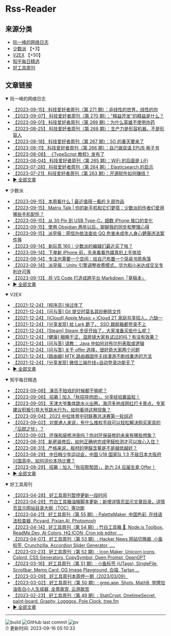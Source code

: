 # Rss-Reader

## 来源分类

* [阮一峰的网络日志](#阮一峰的网络日志)
* [少数派](#少数派) 【+3】
* [V2EX](#V2EX) 【+50】
* [知乎每日精选](#知乎每日精选)
* [好工具周刊](#好工具周刊)

## 文章链接

<details open>
    <summary id="阮一峰的网络日志">
     阮一峰的网络日志
    </summary>


* [【2023-09-15】 科技爱好者周刊（第 271 期）：非线性的世界，线性的你](http://www.ruanyifeng.com/blog/2023/09/weekly-issue-271.html)
* [【2023-09-07】 科技爱好者周刊（第 270 期）："精益开发"的精益是什么？](http://www.ruanyifeng.com/blog/2023/09/weekly-issue-270.html)
* [【2023-09-01】 科技爱好者周刊（第 269 期）：为什么英雄不使用炸药](http://www.ruanyifeng.com/blog/2023/09/weekly-issue-269.html)
* [【2023-08-25】 科技爱好者周刊（第 268 期）：生产力是形容机器，不是形容人](http://www.ruanyifeng.com/blog/2023/08/weekly-issue-268.html)
* [【2023-08-18】 科技爱好者周刊（第 267 期）：5G 的春天要来了](http://www.ruanyifeng.com/blog/2023/08/weekly-issue-267.html)
* [【2023-08-11】 科技爱好者周刊（第 266 期）：自己做双语 EPUB 电子书](http://www.ruanyifeng.com/blog/2023/08/weekly-issue-266.html)
* [【2023-08-08】 《TypeScript 教程》发布了](http://www.ruanyifeng.com/blog/2023/08/typescript-tutorial.html)
* [【2023-08-04】 科技爱好者周刊（第 265 期）：WiFi 的后面是 LiFi](http://www.ruanyifeng.com/blog/2023/08/weekly-issue-265.html)
* [【2023-07-28】 科技爱好者周刊（第 264 期）：Elasticsearch 的启示](http://www.ruanyifeng.com/blog/2023/07/weekly-issue-264.html)
* [【2023-07-21】 科技爱好者周刊（第 263 期）：开源软件如何赚钱？](http://www.ruanyifeng.com/blog/2023/07/weekly-issue-263.html)
* [:arrow_forward: 全部文章](data/阮一峰的网络日志.md)
</details>

<details open>
    <summary id="少数派">
     少数派
    </summary>


* [【2023-09-15】 本周看什么 | 最近值得一看的 9 部作品](https://sspai.com/post/82969)
* [【2023-09-15】 Matrix Talk | 你的新手机和它们更搭：少数派的作者们爱用哪些手机配件？](https://sspai.com/post/82916)
* [【2023-09-15】 从 30 Pin 到 USB Type-C，细数 iPhone 接口的变化](https://sspai.com/post/82913)
* [【2023-09-15】 使用 Obsidian 两年以后，聊聊我的同步和整理心得](https://sspai.com/post/82501)
* [【2023-09-15】 派早报：网信办依法查处 QQ 危害未成年人身心健康违法案件等](https://sspai.com/post/82957)
* [【2023-09-14】 新玩意 160｜少数派的编辑们最近买了啥？](https://sspai.com/post/82951)
* [【2023-09-14】 下单新 iPhone 前，先来看看外媒真机上手体验](https://sspai.com/post/82939)
* [【2023-09-14】 专注也需要一个空间：给自己布置一个简易书房角落](https://sspai.com/post/82326)
* [【2023-09-14】 派早报：Unity 引擎调整收费模式、华为和小米达成交叉专利许可等](https://sspai.com/post/82930)
* [【2023-09-13】 将 VS Code 打造成跨平台 Markdown「草稿本」](https://sspai.com/prime/story/vscode-as-scratchpad)
* [:arrow_forward: 全部文章](data/少数派.md)
</details>

<details open>
    <summary id="V2EX">
     V2EX
    </summary>


* [【2021-12-24】 [程序员] 快过年了](https://www.v2ex.com/t/824201)
* [【2021-12-24】 [问与答] Git 提交时莫名其妙删除文件](https://www.v2ex.com/t/824200)
* [【2021-12-24】 [iCloud] Apple Music + iCloud 2T 家庭共享招人，六缺一](https://www.v2ex.com/t/824199)
* [【2021-12-24】 [分享发现] 给 Lark 跪了， SSO 跟邮箱都登录不上](https://www.v2ex.com/t/824198)
* [【2021-12-24】 [Steam] Steam 冬促开始了，大家准备买些什么呢？](https://www.v2ex.com/t/824197)
* [【2021-12-24】 [健康] 眼睛干涩，湿房镜大家有试过的吗？有没有效果？](https://www.v2ex.com/t/824196)
* [【2021-12-24】 [问与答] 请教： Java 中如何对布尔列表取或逻辑](https://www.v2ex.com/t/824194)
* [【2021-12-24】 [问与答] 关于 offer 选择，很好奇大家两个问题](https://www.v2ex.com/t/824192)
* [【2021-12-24】 [路由器] MTK 路由器固件无线漫游不断线重连的方法](https://www.v2ex.com/t/824191)
* [【2021-12-24】 [分享发现] 微信三端在线+自动登录功能无了](https://www.v2ex.com/t/824190)
* [:arrow_forward: 全部文章](data/V2EX.md)
</details>

<details open>
    <summary id="知乎每日精选">
     知乎每日精选
    </summary>


* [【2023-09-08】 演员不拍戏的时候都干嘛呢？](http://www.zhihu.com/question/52340748/answer/692466752?utm_campaign=rss&utm_medium=rss&utm_source=rss&utm_content=title)
* [【2023-09-08】 招募 | 加入「秋招导师团」，分享经验赢盐粒！](http://zhuanlan.zhihu.com/p/655049492?utm_campaign=rss&utm_medium=rss&utm_source=rss&utm_content=title)
* [【2023-09-05】 天津大爷集体跳水火出圈，海河多地成网红打卡景点，专家建议积极引导大爷跳水行为，如何看待这种现象？](http://www.zhihu.com/question/619955808/answer/3197938439?utm_campaign=rss&utm_medium=rss&utm_source=rss&utm_content=title)
* [【2023-09-04】 2023 中拉体育中冠联赛总决赛第一轮综述](http://zhuanlan.zhihu.com/p/654054049?utm_campaign=rss&utm_medium=rss&utm_source=rss&utm_content=title)
* [【2023-09-02】 对普通人来说，有什么维权手段可以轻松解决购买家具的「后顾之忧」？](http://www.zhihu.com/question/617930805/answer/3194211073?utm_campaign=rss&utm_medium=rss&utm_source=rss&utm_content=title)
* [【2023-09-02】 环保和装修冲突吗？你对环保装修的未来有哪些想象？](http://www.zhihu.com/question/619714694/answer/3194220680?utm_campaign=rss&utm_medium=rss&utm_source=rss&utm_content=title)
* [【2023-08-31】 新房装修后，如何正确地完成甲醛检测才可以放心入住？](http://www.zhihu.com/question/616613206/answer/3191713359?utm_campaign=rss&utm_medium=rss&utm_source=rss&utm_content=title)
* [【2023-08-31】 严格来说，板材的甲醛含量是不是越低越好？](http://www.zhihu.com/question/617928146/answer/3189965547?utm_campaign=rss&utm_medium=rss&utm_source=rss&utm_content=title)
* [【2023-08-29】 中日韩少年运动会，中国 U18 国家队 1:3 不敌日本大阪府兴国高中，如何评价本场比赛？](http://www.zhihu.com/question/619463607/answer/3187668016?utm_campaign=rss&utm_medium=rss&utm_source=rss&utm_content=title)
* [【2023-08-29】 招募｜加入「秋招帮帮团」，助力 24 应届生拿 Offer！](http://zhuanlan.zhihu.com/p/653081362?utm_campaign=rss&utm_medium=rss&utm_source=rss&utm_content=title)
* [:arrow_forward: 全部文章](data/知乎每日精选.md)
</details>

<details open>
    <summary id="好工具周刊">
     好工具周刊
    </summary>


* [【2023-04-28】 好工具周刊暂停更新一段时间](https://bestxtools.zhubai.love/posts/2263527393547292672)
* [【2023-04-28】 竹白工具箱油猴脚本更新：新增详情页显示文章目录，详情页显示网站目录大纲（TOC）等功能](https://bestxtools.zhubai.love/posts/2263527393547292672)
* [【2023-04-21】 好工具周刊（第 55 期）: PaletteMaker, 中国色彩, 在线语法检查器, Picyard, Pixian.AI, Photomosh](https://bestxtools.zhubai.love/posts/2260993907208835072)
* [【2023-04-14】 好工具周刊（第 54 期）: 竹白工具箱 🧰, Node.js Toolbox, ReadMe.Dev, AI Colors, HQ ICON, Cron job editor, ...](https://bestxtools.zhubai.love/posts/2258541502231805952)
* [【2023-04-07】 好工具周刊（第 53 期）: Hacker News 网站切换器, 小鱼标签, Crunchzilla, Accordion Slider Generator, ....](https://bestxtools.zhubai.love/posts/2255931383602020352)
* [【2023-03-23】 好工具周刊（第 52 期）: Icon Maker, Unicorn icons, Colord, CSS Generators, CopySymbol, Open Prompt, OpenGPT](https://bestxtools.zhubai.love/posts/2250649351762280448)
* [【2023-03-16】 好工具周刊（第 51 期）: 小鱼标签 (UTags), SingleFile, Scrollbar, Memo Card, OG Image Playground, 白描, Tartan ...](https://bestxtools.zhubai.love/posts/2248101999973670912)
* [【2023-03-09】 好工具周刊本周停一期（2023/03/09）](https://bestxtools.zhubai.love/posts/2245516916011892736)
* [【2023-03-02】 好工具周刊（第 50 期）: grep.app, Shots, MathB, 举牌加油告白小人生成器, 全景故宫, 云游故宫](https://bestxtools.zhubai.love/posts/2243018555094687744)
* [【2023-02-23】 好工具周刊（第 49 期）: StatiCrypt, OnetimeSecret, paint-board, Graphy, Logggos, Pole Clock, tree.fm](https://bestxtools.zhubai.love/posts/2240480765706440704)
* [:arrow_forward: 全部文章](data/好工具周刊.md)
</details>


---

![build](https://github.com/LikaiLee/rss-reader/workflows/rss%20reader/badge.svg)
![GitHub last commit](https://img.shields.io/github/last-commit/likailee/rss-reader)
![pv](https://pageview.vercel.app/?github_user=likailee) <br>
:alarm_clock: 更新时间: 2023-09-16 05:10:33